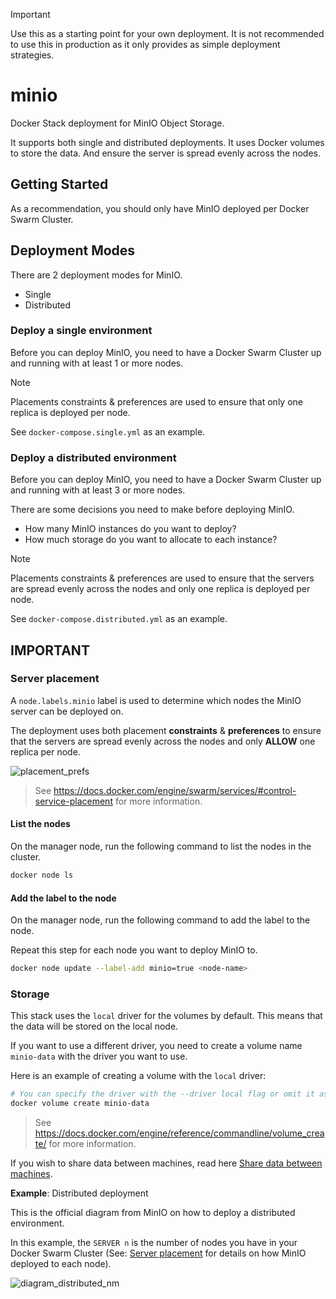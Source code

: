 > [!IMPORTANT]
> Use this as a starting point for your own deployment. It is not recommended to use this in production as it only provides as simple deployment strategies.

# minio
Docker Stack deployment for MinIO Object Storage.

It supports both single and distributed deployments. It uses Docker volumes to store the data. And ensure the server is spread evenly across the nodes.

## Getting Started

As a recommendation, you should only have MinIO deployed per Docker Swarm Cluster.

## Deployment Modes

There are 2 deployment modes for MinIO.
- Single
- Distributed

### Deploy a single environment

Before you can deploy MinIO, you need to have a Docker Swarm Cluster up and running with at least 1 or more nodes.

> [!NOTE]
> Placements constraints & preferences are used to ensure that only one replica is deployed per node.

See `docker-compose.single.yml` as an example.

### Deploy a distributed environment

Before you can deploy MinIO, you need to have a Docker Swarm Cluster up and running with at least 3 or more nodes.

There are some decisions you need to make before deploying MinIO.
- How many MinIO instances do you want to deploy?
- How much storage do you want to allocate to each instance?

> [!NOTE]
> Placements constraints & preferences are used to ensure that the servers are spread evenly across the nodes and only one replica is deployed per node.

See `docker-compose.distributed.yml` as an example.

## IMPORTANT

### Server placement

A `node.labels.minio` label is used to determine which nodes the MinIO server can be deployed on.

The deployment uses both placement **constraints** & **preferences** to ensure that the servers are spread evenly across the nodes and only **ALLOW** one replica per node.

![placement_prefs](https://docs.docker.com/engine/swarm/images/placement_prefs.png)

> See https://docs.docker.com/engine/swarm/services/#control-service-placement for more information.

#### List the nodes
On the manager node, run the following command to list the nodes in the cluster.

```sh
docker node ls
```

#### Add the label to the node
On the manager node, run the following command to add the label to the node.

Repeat this step for each node you want to deploy MinIO to.

```sh
docker node update --label-add minio=true <node-name>
```

### Storage

This stack uses the `local` driver for the volumes by default. This means that the data will be stored on the local node.

If you want to use a different driver, you need to create a volume name `minio-data` with the driver you want to use.

Here is an example of creating a volume with the `local` driver:
```sh
# You can specify the driver with the --driver local flag or omit it as it is the default driver.
docker volume create minio-data
```

> See https://docs.docker.com/engine/reference/commandline/volume_create/ for more information.

If you wish to share data between machines, read here [Share data between machines](https://docs.docker.com/storage/volumes/#share-data-between-machines).

**Example**: Distributed deployment

This is the official diagram from MinIO on how to deploy a distributed environment.

In this example, the `SERVER n` is the number of nodes you have in your Docker Swarm Cluster (See: [Server placement](#server-placement) for details on how MinIO deployed to each node).

![diagram_distributed_nm](https://raw.githubusercontent.com/minio/minio/master/docs/screenshots/Architecture-diagram_distributed_nm.png)
